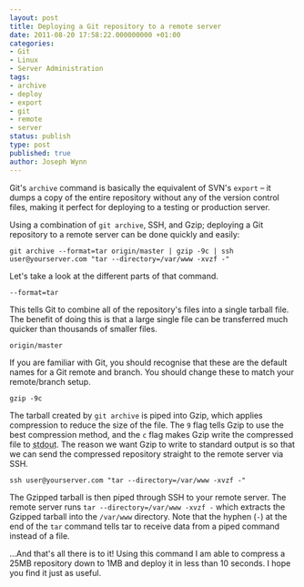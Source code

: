 ```yaml
---
layout: post
title: Deploying a Git repository to a remote server
date: 2011-08-20 17:58:22.000000000 +01:00
categories:
- Git
- Linux
- Server Administration
tags:
- archive
- deploy
- export
- git
- remote
- server
status: publish
type: post
published: true
author: Joseph Wynn
---
```


Git's `archive` command is basically the equivalent of SVN's `export` – it dumps a copy of the entire repository without any of the version control files, making it perfect for deploying to a testing or production server.<!--more-->

Using a combination of `git archive`, SSH, and Gzip; deploying a Git repository to a remote server can be done quickly and easily:

```
git archive --format=tar origin/master | gzip -9c | ssh user@yourserver.com "tar --directory=/var/www -xvzf -"
```

Let's take a look at the different parts of that command.

`--format=tar`

This tells Git to combine all of the repository's files into a single tarball file. The benefit of doing this is that a large single file can be transferred much quicker than thousands of smaller files.

`origin/master`

If you are familiar with Git, you should recognise that these are the default names for a Git remote and branch. You should change these to match your remote/branch setup.

`gzip -9c`

The tarball created by `git archive` is piped into Gzip, which applies compression to reduce the size of the file. The `9` flag tells Gzip to use the best compression method, and the `c` flag makes Gzip write the compressed file to <abbr title="Standard Output">stdout</abbr>. The reason we want Gzip to write to standard output is so that we can send the compressed repository straight to the remote server via SSH.

`ssh user@yourserver.com "tar --directory=/var/www -xvzf -"`

The Gzipped tarball is then piped through SSH to your remote server. The remote server runs `tar --directory=/var/www -xvzf -` which extracts the Gzipped tarball into the `/var/www` directory. Note that the hyphen (`-`) at the end of the `tar` command tells tar to receive data from a piped command instead of a file.

...And that's all there is to it! Using this command I am able to compress a 25MB repository down to 1MB and deploy it in less than 10 seconds. I hope you find it just as useful.
